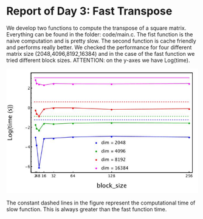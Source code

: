 # Report of Day 3: Fast Transpose

We develop two functions to compute the transpose of a square matrix. Everything can be found in the folder: code/main.c. The fist function is the naive computation and is pretty slow. The second function is cache friendly and performs really better. We checked the performance for four different matrix size (2048,4096,8192,16384) and in the case of the fast function we tried different block sizes. ATTENTION: on the y-axes we have Log(time).


![Figure_1](transpose.jpg)

The constant dashed lines in the figure represent the computational time of slow function. This is always greater than the fast function time.
